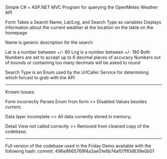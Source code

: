 ﻿Simple C# + ASP.NET MVC Program for querying the OpenMeteo Weather API

Form Takes a Search Name, Lat/Lng, and Search Type as variables
Displays information about the current weather at the location on the table on the homepage

Name is generic description for the search

Lat is a number between +/- 80
Lng is a number between +/- 180
	Both Numbers are set to accept up to 6 decimal places of accuracy
	Numbers out of bounds or containing too many decimals will be asked to round

Search Type is an Enum used by the UrlCaller Service for determining which forcast to grab with the API

________________________________________________________________________________________________________

Known Issues:

Form incorrectly Parses Enum from form >> Disabled Values besides current;

Data layer incomplete >> All data currently stored in memory;

Detail View not called correctly >> Removed from cleaned copy of the codebase;

________________________________________________________________________________________________________

Full version of the codebase used in the Friday Demo available with the following hash:
commit: 496e8665769f4a3ae01e6b74af07ff0d639e0b01
